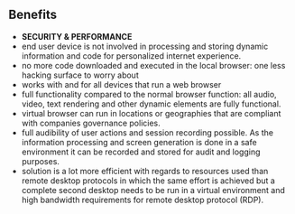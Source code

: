 ## Benefits

- **SECURITY & PERFORMANCE**
- end user device is not involved in processing and  storing dynamic information and code for personalized internet experience.
- no more code downloaded and executed in the local browser: one less hacking surface to worry about
- works with and for all devices that run a web browser
- full functionality compared to the normal browser function: all audio, video, text rendering and other dynamic elements are fully functional.
- virtual browser can run in locations or geographies that are compliant with companies governance policies.
- full audibility of user actions and session recording possible.  As the information processing and screen generation is done in a safe environment it can be recorded and stored for audit and logging purposes.
- solution is a lot more efficient with regards to resources used than remote desktop protocols in which the same effort is achieved but a complete second desktop needs to be run in a virtual environment and high bandwidth requirements for remote desktop protocol (RDP).


